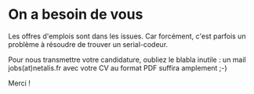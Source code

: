 # On a besoin de vous

Les offres d'emplois sont dans les issues. Car forcément, c'est parfois un problème à résoudre de trouver un serial-codeur.

Pour nous transmettre votre candidature, oubliez le blabla inutile : un mail jobs(at)netalis.fr avec votre CV au format PDF suffira amplement ;-)

Merci !
